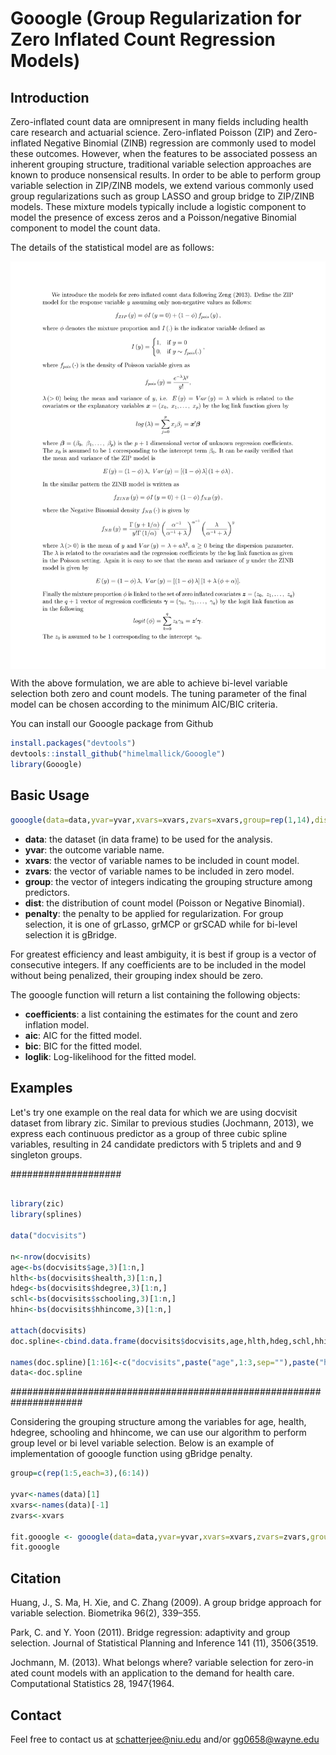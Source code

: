 # Gooogle (Group Regularization for Zero Inflated Count Regression Models)

## Introduction
Zero-inflated count data are omnipresent in many fields including health care research and actuarial science. Zero-inflated Poisson (ZIP) and Zero-inflated Negative Binomial (ZINB) regression are commonly used to model these outcomes. However, when the features to be associated possess an inherent grouping structure, traditional variable selection approaches are known to produce nonsensical results. In order to be able to perform group variable selection in ZIP/ZINB models, we extend various commonly used group regularizations such as group LASSO and group bridge to ZIP/ZINB models. These mixture models typically include a logistic component to model the presence of excess zeros and a Poisson/negative Binomial component to model the count data. 

The details of the statistical model are as follows:

<img src="misc/github.png" width="700" align="center">

With the above formulation, we are able to achieve bi-level variable selection both zero and count models. The tuning parameter of the final model can be chosen according to the minimum AIC/BIC criteria.  

You can install our Gooogle package from Github
```r
install.packages("devtools")
devtools::install_github("himelmallick/Gooogle")
library(Gooogle)
```

## Basic Usage

```r
gooogle(data=data,yvar=yvar,xvars=xvars,zvars=xvars,group=rep(1,14),dist="poisson",penalty="gBridge")
```

- **data**: the dataset (in data frame) to be used for the analysis. 
- **yvar**:  the outcome variable name. 
- **xvars**: the vector of variable names to be included in count model.
- **zvars**: the vector of variable names to be included in zero model.
- **group**: the vector of integers indicating the grouping structure among predictors. 
- **dist**: the distribution of count model (Poisson or Negative Binomial).   
- **penalty**: the penalty to be applied for regularization. For group selection, it is one of grLasso, grMCP or grSCAD while for bi-level selection it is gBridge.  

For greatest efficiency and least ambiguity, it is best if group is a vector of consecutive integers. If any coefficients are to be included in the model without being penalized, their grouping index should be zero. 

The gooogle function will return a list containing the following objects:
- **coefficients**: a list containing the estimates for the count and zero inflation model.  
- **aic**: AIC for the fitted model.  
- **bic**: BIC for the fitted model.  
- **loglik**: Log-likelihood for the fitted model.

## Examples

Let's try one example on the real data for which we are using docvisit dataset from library zic. Similar to previous studies (Jochmann, 2013), we express each continuous predictor as a group of three cubic spline variables, resulting in 24 candidate predictors with 5 triplets and and 9 singleton groups.

####################
```r

library(zic)
library(splines)

data("docvisits")

n<-nrow(docvisits)
age<-bs(docvisits$age,3)[1:n,]
hlth<-bs(docvisits$health,3)[1:n,]
hdeg<-bs(docvisits$hdegree,3)[1:n,]
schl<-bs(docvisits$schooling,3)[1:n,]
hhin<-bs(docvisits$hhincome,3)[1:n,]

attach(docvisits)
doc.spline<-cbind.data.frame(docvisits$docvisits,age,hlth,hdeg,schl,hhin,handicap,married,children,self,civil,bluec,employed,public,addon)

names(doc.spline)[1:16]<-c("docvisits",paste("age",1:3,sep=""),paste("health",1:3,sep=""),paste("hdegree",1:3,sep=""),paste("schooling",1:3,sep=""),paste("hhincome",1:3,sep=""))
data<-doc.spline
```
#####################################################################

Considering the grouping structure among the variables for age, health, hdegree, schooling and hhincome, we can use our algorithm to perform group level or bi level variable selection. Below is an example of implementation of gooogle function using gBridge penalty.

```r
group=c(rep(1:5,each=3),(6:14))

yvar<-names(data)[1]
xvars<-names(data)[-1]
zvars<-xvars

fit.gooogle <- gooogle(data=data,yvar=yvar,xvars=xvars,zvars=zvars,group=group,dist="negbin",penalty="gBridge")
fit.gooogle
```

## Citation

Huang, J., S. Ma, H. Xie, and C. Zhang (2009). A group bridge approach for variable selection. Biometrika 96(2), 339–355.

Park, C. and Y. Yoon (2011). Bridge regression: adaptivity and group selection. Journal of
Statistical Planning and Inference 141 (11), 3506{3519.

Jochmann, M. (2013). What belongs where? variable selection for zero-in
ated count models with an application to the demand for health care. Computational Statistics 28, 1947{1964.


## Contact
Feel free to contact us at <schatterjee@niu.edu> and/or <gg0658@wayne.edu>
